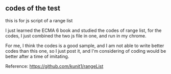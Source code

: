 ## codes of the test
this is for js script of a range list

I just learned the ECMA 6 book and studied the codes of range list,
for the codes, I just combined the two js file in one, and run in my chrome.

For me, I think the codes is a good sample, and I am not able to write better
codes than this one, so I just post it, and I'm considering of coding would be better after a time of imitating.

Reference:
https://github.com/kunit1/rangeList

